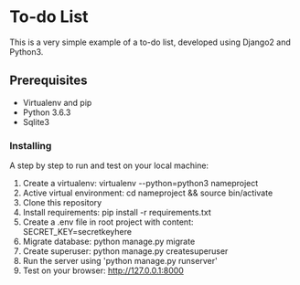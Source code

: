 # To-do List

This is a very simple example of a to-do list, developed using Django2 and Python3.

## Prerequisites

- Virtualenv and pip
- Python 3.6.3
- Sqlite3

### Installing

A step by step to run and test on your local machine:

1. Create a virtualenv: virtualenv --python=python3 nameproject
2. Active virtual environment: cd nameproject && source bin/activate
3. Clone this repository
4. Install requirements: pip install -r requirements.txt
5. Create a .env file in root project with content: SECRET_KEY=secretkeyhere
6. Migrate database: python manage.py migrate
7. Create superuser: python manage.py createsuperuser
8. Run the server using 'python manage.py runserver'
9. Test on your browser: http://127.0.0.1:8000
